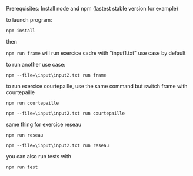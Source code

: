 
Prerequisites:
Install node and npm (lastest stable version for example)


to launch program: 

`npm install`

then

`npm run frame` will run exercice cadre with "input1.txt" use case by default


to run another use case:

`npm --file=\input\input2.txt run frame`

to run exercice courtepaille, use the same command but switch frame with courtepaille

`npm run courtepaille`

`npm --file=\input\input2.txt run courtepaille`   

same thing for exercice reseau

`npm run reseau`

`npm --file=\input\input2.txt run reseau`   

you can also run tests with

`npm run test`
